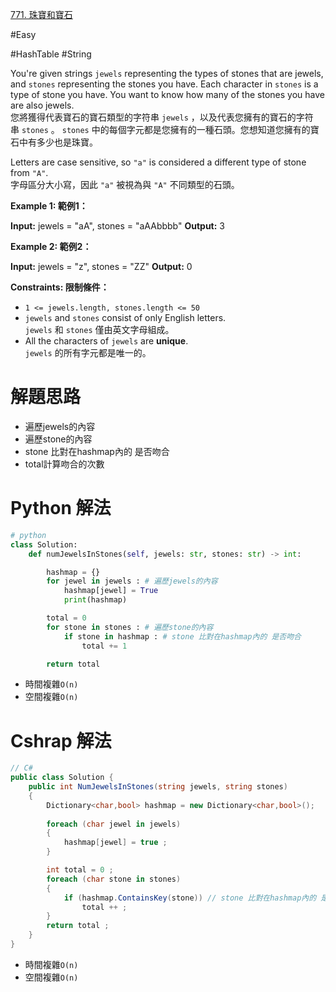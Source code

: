 
[771. 珠寶和寶石](https://leetcode.com/problems/jewels-and-stones/)

#Easy

#HashTable 
#String 

You're given strings `jewels` representing the types of stones that are jewels, and `stones` representing the stones you have. Each character in `stones` is a type of stone you have. You want to know how many of the stones you have are also jewels.  
您將獲得代表寶石的寶石類型的字符串 `jewels` ，以及代表您擁有的寶石的字符串 `stones` 。 `stones` 中的每個字元都是您擁有的一種石頭。您想知道您擁有的寶石中有多少也是珠寶。

Letters are case sensitive, so `"a"` is considered a different type of stone from `"A"`.  
字母區分大小寫，因此 `"a"` 被視為與 `"A"` 不同類型的石頭。

**Example 1: 範例1：**

**Input:** jewels = "aA", stones = "aAAbbbb"
**Output:** 3

**Example 2: 範例2：**

**Input:** jewels = "z", stones = "ZZ"
**Output:** 0

**Constraints: 限制條件：**

- `1 <= jewels.length, stones.length <= 50`
- `jewels` and `stones` consist of only English letters.  
    `jewels` 和 `stones` 僅由英文字母組成。
- All the characters of `jewels` are **unique**.  
    `jewels` 的所有字元都是唯一的。

# 解題思路

- 遍歷jewels的內容
- 遍歷stone的內容
- stone 比對在hashmap內的 是否吻合
- total計算吻合的次數


# Python 解法
```python
# python
class Solution:
    def numJewelsInStones(self, jewels: str, stones: str) -> int:

        hashmap = {}
        for jewel in jewels : # 遍歷jewels的內容
            hashmap[jewel] = True
            print(hashmap)

        total = 0
        for stone in stones : # 遍歷stone的內容
            if stone in hashmap : # stone 比對在hashmap內的 是否吻合
                total += 1

        return total 
```

- 時間複雜`O(n)`
- 空間複雜`O(n)`
# Cshrap 解法
```C#
// C#
public class Solution {
    public int NumJewelsInStones(string jewels, string stones) 
    {
        Dictionary<char,bool> hashmap = new Dictionary<char,bool>();
        
        foreach (char jewel in jewels)
        {
            hashmap[jewel] = true ;
        }

        int total = 0 ;
        foreach (char stone in stones)
        {
            if (hashmap.ContainsKey(stone)) // stone 比對在hashmap內的 是否吻合
                total ++ ;
        }
        return total ; 
    }
}
```

- 時間複雜`O(n)`
- 空間複雜`O(n)`
